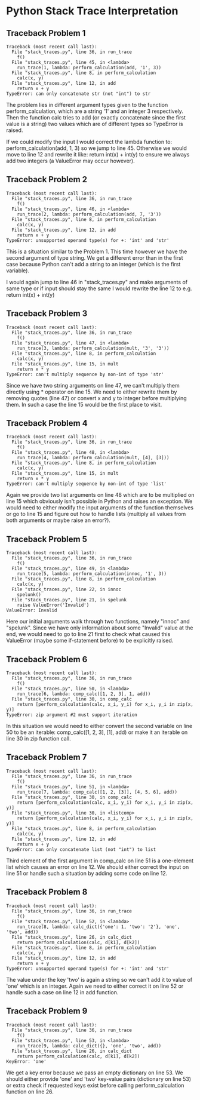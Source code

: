 Python Stack Trace Interpretation
=================================


Traceback Problem 1
-------------------

```
Traceback (most recent call last):
  File "stack_traces.py", line 36, in run_trace
    f()
  File "stack_traces.py", line 45, in <lambda>
    run_trace(1, lambda: perform_calculation(add, '1', 3))
  File "stack_traces.py", line 8, in perform_calculation
    calc(x, y)
  File "stack_traces.py", line 12, in add
    return x + y
TypeError: can only concatenate str (not "int") to str
```

The problem lies in different argument types given to the function
perform_calculation, which are a string '1' and an integer 3 respectively.
Then the function calc tries to add (or exactly concatenate since the first
value is a string) two values which are of different types so TypeError
is raised.

If we could modify the input I would correct the lambda
function to: perform_calculation(add, 1, 3) so we jump to line 45.
Otherwise we would move to line 12 and rewrite it like: return int(x) + int(y)
to ensure we always add two integers (a ValueError may occur however).


Traceback Problem 2
-------------------

```
Traceback (most recent call last):
  File "stack_traces.py", line 36, in run_trace
    f()
  File "stack_traces.py", line 46, in <lambda>
    run_trace(2, lambda: perform_calculation(add, 7, '3'))
  File "stack_traces.py", line 8, in perform_calculation
    calc(x, y)
  File "stack_traces.py", line 12, in add
    return x + y
TypeError: unsupported operand type(s) for +: 'int' and 'str'
```

This is a situation similar to the Problem 1. This time however we have
the second argument of type string. We get a different error than in the first
case because Python can't add a string to an integer (which is the first
variable).

I would again jump to line 46 in "stack_traces.py" and make
arguments of same type or if input should stay the same I would rewrite
the line 12 to e.g. return int(x) + int(y)


Traceback Problem 3
-------------------

```
Traceback (most recent call last):
  File "stack_traces.py", line 36, in run_trace
    f()
  File "stack_traces.py", line 47, in <lambda>
    run_trace(3, lambda: perform_calculation(mult, '3', '3'))
  File "stack_traces.py", line 8, in perform_calculation
    calc(x, y)
  File "stack_traces.py", line 15, in mult
    return x * y
TypeError: can't multiply sequence by non-int of type 'str'
```

Since we have two string arguments on line 47, we can't multiply them
directly using * operator on line 15. We need to either rewrite them by removing
quotes (line 47) or convert x and y to integer before multiplying them.
In such a case the line 15 would be the first place to visit.


Traceback Problem 4
-------------------

```
Traceback (most recent call last):
  File "stack_traces.py", line 36, in run_trace
    f()
  File "stack_traces.py", line 48, in <lambda>
    run_trace(4, lambda: perform_calculation(mult, [4], [3]))
  File "stack_traces.py", line 8, in perform_calculation
    calc(x, y)
  File "stack_traces.py", line 15, in mult
    return x * y
TypeError: can't multiply sequence by non-int of type 'list'
```

Again we provide two list arguments on line 48 which are to be multiplied
on line 15 which obviously isn't possible in Python and raises an exception.
We would need to either modify the input arguments of the function themselves
or go to line 15 and figure out how to handle lists (multiply all values
from both arguments or maybe raise an error?).


Traceback Problem 5
-------------------

```
Traceback (most recent call last):
  File "stack_traces.py", line 36, in run_trace
    f()
  File "stack_traces.py", line 49, in <lambda>
    run_trace(5, lambda: perform_calculation(innoc, '1', 3))
  File "stack_traces.py", line 8, in perform_calculation
    calc(x, y)
  File "stack_traces.py", line 22, in innoc
    spelunk()
  File "stack_traces.py", line 21, in spelunk
    raise ValueError('Invalid')
ValueError: Invalid
```

Here our initial arguments walk through two functions, namely "innoc"
and "spelunk". Since we have only information about some "Invalid" value
at the end, we would need to go to line 21 first to check what caused
this ValueError (maybe some if-statement before) to be explicitly raised.


Traceback Problem 6
-------------------

```
Traceback (most recent call last):
  File "stack_traces.py", line 36, in run_trace
    f()
  File "stack_traces.py", line 50, in <lambda>
    run_trace(6, lambda: comp_calc([1, 2, 3], 1, add))
  File "stack_traces.py", line 30, in comp_calc
    return [perform_calculation(calc, x_i, y_i) for x_i, y_i in zip(x, y)]
TypeError: zip argument #2 must support iteration
```

In this situation we would need to either convert the second variable on line 50
to be an iterable: comp_calc([1, 2, 3], [1], add) or make it an iterable
on line 30 in zip function call.


Traceback Problem 7
-------------------

```
Traceback (most recent call last):
  File "stack_traces.py", line 36, in run_trace
    f()
  File "stack_traces.py", line 51, in <lambda>
    run_trace(7, lambda: comp_calc([1, 2, [3]], [4, 5, 6], add))
  File "stack_traces.py", line 30, in comp_calc
    return [perform_calculation(calc, x_i, y_i) for x_i, y_i in zip(x, y)]
  File "stack_traces.py", line 30, in <listcomp>
    return [perform_calculation(calc, x_i, y_i) for x_i, y_i in zip(x, y)]
  File "stack_traces.py", line 8, in perform_calculation
    calc(x, y)
  File "stack_traces.py", line 12, in add
    return x + y
TypeError: can only concatenate list (not "int") to list
```

Third element of the first argument in comp_calc on line 51 is a one-element
list which causes an error on line 12. We should either correct the input
on line 51 or handle such a situation by adding some code on line 12.


Traceback Problem 8
-------------------

```
Traceback (most recent call last):
  File "stack_traces.py", line 36, in run_trace
    f()
  File "stack_traces.py", line 52, in <lambda>
    run_trace(8, lambda: calc_dict({'one': 1, 'two': '2'}, 'one', 'two', add))
  File "stack_traces.py", line 26, in calc_dict
    return perform_calculation(calc, d[k1], d[k2])
  File "stack_traces.py", line 8, in perform_calculation
    calc(x, y)
  File "stack_traces.py", line 12, in add
    return x + y
TypeError: unsupported operand type(s) for +: 'int' and 'str'
```

The value under the key 'two' is again a string so we can't add it to
value of 'one' which is an integer. Again we need to either correct it
on line 52 or handle such a case on line 12 in add function.


Traceback Problem 9
-------------------

```
Traceback (most recent call last):
  File "stack_traces.py", line 36, in run_trace
    f()
  File "stack_traces.py", line 53, in <lambda>
    run_trace(9, lambda: calc_dict({}, 'one', 'two', add))
  File "stack_traces.py", line 26, in calc_dict
    return perform_calculation(calc, d[k1], d[k2])
KeyError: 'one'
```

We get a key error because we pass an empty dictionary on line 53. We should
either provide 'one' and 'two' key-value pairs (dictionary on line 53) 
or extra check if requested keys exist before calling perform_calculation function on line 26.

